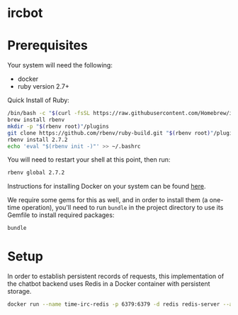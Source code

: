 # ircbot

# Prerequisites
Your system will need the following:
- docker
- ruby version 2.7+

Quick Install of Ruby:
```bash
/bin/bash -c "$(curl -fsSL https://raw.githubusercontent.com/Homebrew/install/HEAD/install.sh)"
brew install rbenv
mkdir -p "$(rbenv root)"/plugins
git clone https://github.com/rbenv/ruby-build.git "$(rbenv root)"/plugins/ruby-build
rbenv install 2.7.2
echo 'eval "$(rbenv init -)"' >> ~/.bashrc
```

You will need to restart your shell at this point, then run:

```bash
rbenv global 2.7.2
```

Instructions for installing Docker on your system can be found [here](https://docs.docker.com/get-docker/).

We require some gems for this as well, and in order to install them (a one-time operation), you'll need to run `bundle` in the project directory to use its Gemfile to install required packages:

```bash
bundle
```

# Setup

In order to establish persistent records of requests, this implementation of the chatbot backend uses Redis in a Docker container with persistent storage.

```bash
docker run --name time-irc-redis -p 6379:6379 -d redis redis-server --appendonly yes
```